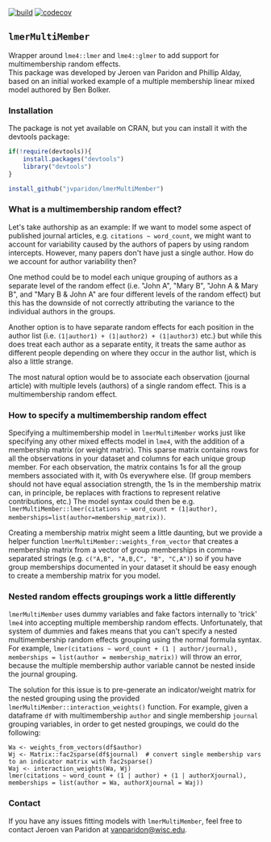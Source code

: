 [![build](https://github.com/jvparidon/lmerMultiMember/actions/workflows/r.yml/badge.svg)](https://github.com/jvparidon/lmerMultiMember/actions)
[![codecov](https://codecov.io/gh/jvparidon/lmerMultiMember/branch/main/graph/badge.svg)](https://codecov.io/gh/jvparidon/lmerMultiMember)

## `lmerMultiMember`
Wrapper around `lme4::lmer` and `lme4::glmer` to add support for multimembership random effects.  
This package was developed by Jeroen van Paridon and Phillip Alday, based on an initial worked example of a multiple membership linear mixed model authored by Ben Bolker.

### Installation
The package is not yet available on CRAN, but you can install it with the devtools package:
```R
if(!require(devtools)){
    install.packages("devtools")
    library("devtools")
}

install_github("jvparidon/lmerMultiMember")
```

### What is a multimembership random effect?
Let's take authorship as an example: If we want to model some aspect of published journal articles, e.g. `citations ~ word_count`, we might want to account for variability caused by the authors of papers by using random intercepts. However, many papers don't have just a single author. How do we account for author variability then?  

One method could be to model each unique grouping of authors as a separate level of the random effect (i.e. "John A", "Mary B", "John A & Mary B", and "Mary B & John A" are four different levels of the random effect) but this has the downside of not correctly attributing the variance to the individual authors in the groups.  

Another option is to have separate random effects for each position in the author list (i.e. `(1|author1) + (1|author2) + (1|author3)` etc.) but while this does treat each author as a separate entity, it treats the same author as different people depending on where they occur in the author list, which is also a little strange.  

The most natural option would be to associate each observation (journal article) with multiple levels (authors) of a single random effect. This is a multimembership random effect.  

### How to specify a multimembership random effect
Specifying a multimembership model in `lmerMultiMember` works just like specifying any other mixed effects model in `lme4`, with the addition of a membership matrix (or weight matrix). This sparse matrix contains rows for all the observations in your dataset and columns for each unique group member. For each observation, the matrix contains 1s for all the group members associated with it, with 0s everywhere else. (If group members should not have equal association strength, the 1s in the membership matrix can, in principle, be replaces with fractions to represent relative contributions, etc.) The model syntax could then be e.g. `lmerMultiMember::lmer(citations ~ word_count + (1|author), memberships=list(author=membership_matrix))`.  

Creating a membership matrix might seem a little daunting, but we provide a helper function `lmerMultiMember::weights_from_vector` that creates a membership matrix from a vector of group memberships in comma-separated strings (e.g. `c("A,B", "A,B,C", "B", "C,A")`) so if you have group memberships documented in your dataset it should be easy enough to create a membership matrix for you model.  

### Nested random effects groupings work a little differently

`lmerMultiMember` uses dummy variables and fake factors internally to 'trick' `lme4` into accepting multiple membership random effects. Unfortunately, that system of dummies and fakes means that you can't specify a nested multimembership random effects grouping using the normal formula syntax. For example, `lmer(citations ~ word_count + (1 | author/journal), memberships = list(author = membership_matrix))` will throw an error, because the multiple membership author variable cannot be nested inside the journal grouping.

The solution for this issue is to pre-generate an indicator/weight matrix for the nested grouping using the provided `lmerMultiMember::interaction_weights()` function. For example, given a dataframe `df` with multimembership `author` and single membership `journal` grouping variables, in order to get nested groupings, we could do the following:

```
Wa <- weights_from_vectors(df$author)
Wj <- Matrix::fac2sparse(df$journal)  # convert single membership vars to an indicator matrix with fac2sparse()
Waj <- interaction_weights(Wa, Wj)
lmer(citations ~ word_count + (1 | author) + (1 | authorXjournal), memberships = list(author = Wa, authorXjournal = Waj))
```

### Contact
If you have any issues fitting models with `lmerMultiMember`, feel free to contact Jeroen van Paridon at [vanparidon@wisc.edu](mailto:vanparidon@wisc.edu).
